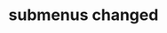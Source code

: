 ---
layout: page
title: submenus changed
nav: true
dropdown: true
children: 
    - title: publications
      permalink: /publications/
    - title: divider
    - title: projects
      permalink: /projects/
---